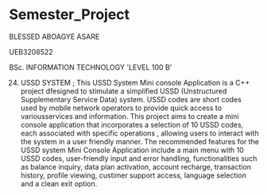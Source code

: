 # Semester_Project
BLESSED ABOAGYE ASARE

UEB3208522

BSc. INFORMATION TECHNOLOGY 'LEVEL 100 B'

24. USSD SYSTEM ;
    This USSD System Mini console Application is a C++ project dfesigned to stimulate a simplified USSD (Unstructured Supplementary Service Data) system. USSD codes are short codes used by mobile network operators to provide quick access to variousservices and information.  This project aims to create a mini console application that incorporates a selection of 10 USSD codes, each associated with specific operations , allowing users to interact with the system in a user friendly manner. The recommended features for the USSD system Mini Console Application include a main menu with 10 USSD codes, user-friendly input and error handling, functionalities such as balance inquiry, data plan activation, account recharge, transaction history, profile viewing, custimer support access, language selection and a clean exit option.
